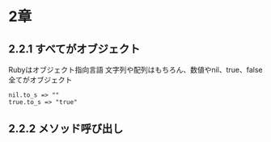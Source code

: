 # 2章
## 2.2.1 すべてがオブジェクト
Rubyはオブジェクト指向言語
文字列や配列はもちろん、数値やnil、true、false全てがオブジェクト
```
nil.to_s => ""
true.to_s => "true"
```

## 2.2.2 メソッド呼び出し

